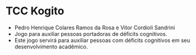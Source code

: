 # TCC Kogito
- Pedro Henrique Colares Ramos da Rosa e Vitor Cordioli Sandrini
- Jogo para auxiliar pessoas portadoras de déficits cognitivos.
- Este jogo servirá para auxiliar pessoas com déficits cognitivos em seu desenvolvimento acadêmico.
